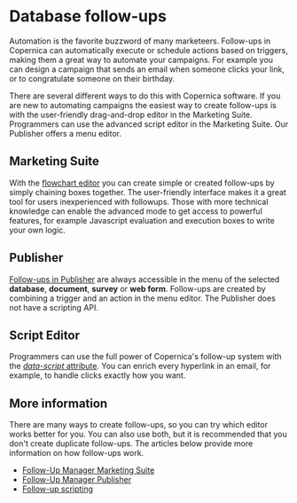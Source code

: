 # Database follow-ups
Automation is the favorite buzzword of many marketeers. Follow-ups in Copernica
can automatically execute or schedule actions based on triggers, making them
a great way to automate your campaigns. For example you can design a campaign
that sends an email when someone clicks your link, or to congratulate
someone on their birthday.

There are several different ways to do this with Copernica software. If you
are new to automating campaigns the easiest way to create follow-ups is with
the user-friendly drag-and-drop editor in the Marketing Suite. Programmers
can use the advanced script editor in the Marketing Suite. Our Publisher offers
a menu editor.

## Marketing Suite
With the [flowchart editor](./follow-up-manager-ms) you can create simple
or created follow-ups by simply chaining boxes together. The user-friendly
interface makes it a great tool for users inexperienced with followups.
Those with more technical knowledge can enable the advanced mode to get
access to powerful features, for example Javascript evaluation and execution
boxes to write your own logic.

## Publisher
[Follow-ups in Publisher](./follow-up-manager-publisher) are always accessible
in the menu of the selected **database**, **document**, **survey** or **web form**.
Follow-ups are created by combining a trigger and an action in the menu editor.
The Publisher does not have a scripting API.

## Script Editor
Programmers can use the full power of Copernica's follow-up system with the
[*data-script* attribute](./data-object.md). You can enrich
every hyperlink in an email, for example, to handle clicks exactly how you
want.

## More information
There are many ways to create follow-ups, so you can try which editor
works better for you. You can also use both, but it is recommended that you
don't create duplicate follow-ups. The articles below provide more information
on how follow-ups work.

* [Follow-Up Manager Marketing Suite](./follow-up-manager-ms.md)
* [Follow-Up Manager Publisher](./follow-up-manager-publisher.md)
* [Follow-up scripting](./data-object.md)
